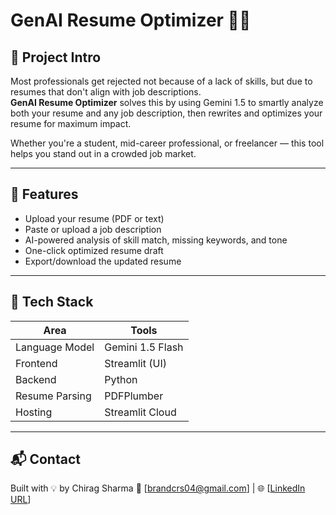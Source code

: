 # GenAI Resume Optimizer 🧠📄

## 🚀 Project Intro

Most professionals get rejected not because of a lack of skills, but due to resumes that don't align with job descriptions.  
**GenAI Resume Optimizer** solves this by using Gemini 1.5 to smartly analyze both your resume and any job description, then rewrites and optimizes your resume for maximum impact.

Whether you're a student, mid-career professional, or freelancer — this tool helps you stand out in a crowded job market.

---

## 🔧 Features

- Upload your resume (PDF or text)
- Paste or upload a job description
- AI-powered analysis of skill match, missing keywords, and tone
- One-click optimized resume draft
- Export/download the updated resume


---

## 🧠 Tech Stack

| Area | Tools |
|------|-------|
| Language Model | Gemini 1.5 Flash |
| Frontend | Streamlit (UI) |
| Backend | Python |
| Resume Parsing | PDFPlumber  |
| Hosting | Streamlit Cloud |

---

## 📬 Contact

Built with 💡 by Chirag Sharma 
📧 [brandcrs04@gmail.com] | 🌐 [[LinkedIn URL](https://www.linkedin.com/in/chiragsharma04/)]  
